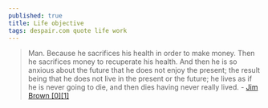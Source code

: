 ```yaml
---
published: true
title: Life objective
tags: despair.com quote life work
---
```

> Man. Because he sacrifices his health in order to make money. Then he sacrifices money to recuperate his health. And then he is so anxious about the future that he does not enjoy the present; the result being that he does not live in the present or the future; he lives as if he is never going to die, and then dies having never really lived. - [Jim Brown \[0\]](https://cascadianwanderer.wordpress.com/2014/07/29/the-dalai-lama-is-jim-brown/)[\[1\]](http://thedamienzone.com/2011/10/12/dalai-lama-quote-on-facebook-about-man-sacrifice-and-health-is-a-hoax/)
